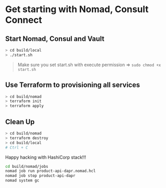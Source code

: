 # Get starting with Nomad, Consult Connect

## Start Nomad, Consul and Vault

```bash
> cd build/local
> ./start.sh
```

> Make sure you set start.sh with execute permission => `sudo chmod +x start.sh`

## Use Terraform to provisioning all services

```bash
> cd build/nomad
> terraform init
> terraform apply
```

## Clean Up

```bash
> cd build/nomad
> terraform destroy
> cd build/local
# Ctrl + C
```

Happy hacking with HashiCorp stack!!!


```bash
cd build/nomad/jobs
nomad job run product-api-dapr.nomad.hcl
nomad job stop product-api-dapr
nomad system gc
```
